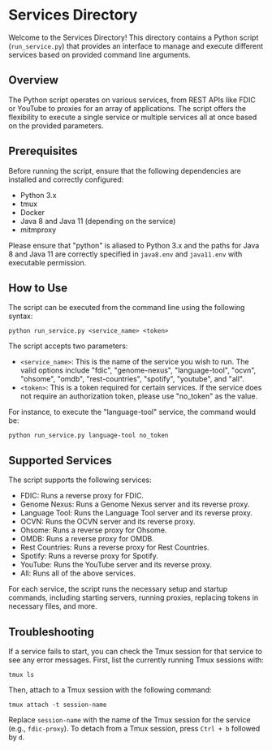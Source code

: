 # Services Directory

Welcome to the Services Directory! This directory contains a Python script (`run_service.py`) that provides an interface to manage and execute different services based on provided command line arguments.

## Overview

The Python script operates on various services, from REST APIs like FDIC or YouTube to proxies for an array of applications. The script offers the flexibility to execute a single service or multiple services all at once based on the provided parameters.
## Prerequisites

Before running the script, ensure that the following dependencies are installed and correctly configured:

- Python 3.x
- tmux
- Docker
- Java 8 and Java 11 (depending on the service)
- mitmproxy

Please ensure that "python" is aliased to Python 3.x and the paths for Java 8 and Java 11 are correctly specified in `java8.env` and `java11.env` with executable permission.

## How to Use

The script can be executed from the command line using the following syntax:

```
python run_service.py <service_name> <token>
```

The script accepts two parameters:

- `<service_name>`: This is the name of the service you wish to run. The valid options include "fdic", "genome-nexus", "language-tool", "ocvn", "ohsome", "omdb", "rest-countries", "spotify", "youtube", and "all".
- `<token>`: This is a token required for certain services. If the service does not require an authorization token, please use "no_token" as the value.

For instance, to execute the "language-tool" service, the command would be:

```
python run_service.py language-tool no_token
```

## Supported Services

The script supports the following services:

- FDIC: Runs a reverse proxy for FDIC.
- Genome Nexus: Runs a Genome Nexus server and its reverse proxy.
- Language Tool: Runs the Language Tool server and its reverse proxy.
- OCVN: Runs the OCVN server and its reverse proxy.
- Ohsome: Runs a reverse proxy for Ohsome.
- OMDB: Runs a reverse proxy for OMDB.
- Rest Countries: Runs a reverse proxy for Rest Countries.
- Spotify: Runs a reverse proxy for Spotify.
- YouTube: Runs the YouTube server and its reverse proxy.
- All: Runs all of the above services.

For each service, the script runs the necessary setup and startup commands, including starting servers, running proxies, replacing tokens in necessary files, and more.

## Troubleshooting

If a service fails to start, you can check the Tmux session for that service to see any error messages. First, list the currently running Tmux sessions with:

```
tmux ls
```

Then, attach to a Tmux session with the following command:

```
tmux attach -t session-name
```

Replace `session-name` with the name of the Tmux session for the service (e.g., `fdic-proxy`). To detach from a Tmux session, press `Ctrl + b` followed by `d`.
